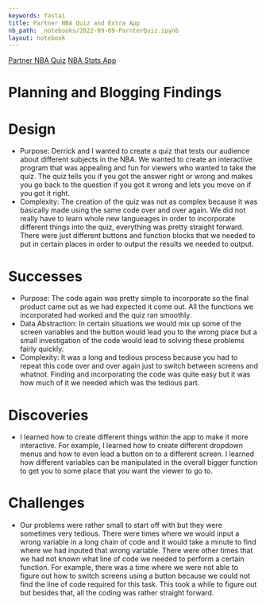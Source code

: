 ```yaml
---
keywords: fastai
title: Partner NBA Quiz and Extra App
nb_path: _notebooks/2022-09-09-ParnterQuiz.ipynb
layout: notebook
---
```


<!--
#################################################
### THIS FILE WAS AUTOGENERATED! DO NOT EDIT! ###
#################################################
# file to edit: _notebooks/2022-09-09-ParnterQuiz.ipynb
-->

<div class="container" id="notebook-container">
        
<div class="cell border-box-sizing text_cell rendered"><div class="inner_cell">
<div class="text_cell_render border-box-sizing rendered_html">
<p><a href="https://studio.code.org/projects/applab/3HbqpYWyyQX2RKDlyZBrHajr5EnYgQOfTm_yYsuK9KE">Partner NBA Quiz</a> 
<a href="https://studio.code.org/projects/applab/7Y0lavSM7yF-Z4RzlsEZN891GlUtX6bAHHuHWMWoUWw">NBA Stats App</a></p>

</div>
</div>
</div>
<div class="cell border-box-sizing text_cell rendered"><div class="inner_cell">
<div class="text_cell_render border-box-sizing rendered_html">
<h1 id="Planning-and-Blogging-Findings">Planning and Blogging Findings<a class="anchor-link" href="#Planning-and-Blogging-Findings"> </a></h1><h1 id="Design">Design<a class="anchor-link" href="#Design"> </a></h1><ul>
<li>Purpose: Derrick and I wanted to create a quiz that tests our audience about different subjects in the NBA. We wanted to create an interactive program that was appealing and fun for viewers who wanted to take the quiz. The quiz tells you if you got the answer right or wrong and makes you go back to the question if you got it wrong and lets you move on if you got it right. </li>
<li>Complexity: The creation of the quiz was not as complex because it was basically made using the same code over and over again. We did not really have to learn whole new langueages in order to incorporate different things into the quiz, everything was pretty straight forward. There were just different buttons and function blocks that we needed to put in certain places in order to output the results we needed to output. </li>
</ul>
<h1 id="Successes">Successes<a class="anchor-link" href="#Successes"> </a></h1><ul>
<li>Purpose: The code again was pretty simple to incorporate so the final product came out as we had expected it come out. All the functions we incorporated had worked and the quiz ran smoothly. </li>
<li>Data Abstraction: In certain situations we would mix up some of the screen variables and the button would lead you to the wrong place but a small investigation of the code would lead to solving these problems fairly quickly. </li>
<li>Complexity: It was a long and tedious process because you had to repeat this code over and over again just to switch between screens and whatnot. Finding and incorporating the code was quite easy but it was how much of it we needed which was the tedious part. </li>
</ul>
<h1 id="Discoveries">Discoveries<a class="anchor-link" href="#Discoveries"> </a></h1><ul>
<li>I learned how to create different things within the app to make it more interactive. For example, I learned how to create different dropdown menus and how to even lead a button on to a different screen. I learned how different variables can be manipulated in the overall bigger function to get you to some place that you want the viewer to go to. </li>
</ul>
<h1 id="Challenges">Challenges<a class="anchor-link" href="#Challenges"> </a></h1><ul>
<li>Our problems were rather small to start off with but they were sometimes very tedious. There were times where we would input a wrong variable in a long chain of code and it would take a minute to find where we had inputed that wrong variable. There were other times that we had not known what line of code we needed to perform a certain function. For example, there was a time where we were not able to figure out how to switch screens using a button because we could not find the line of code required for this task. This took a while to figure out but besides that, all the coding was rather straight forward. </li>
</ul>

</div>
</div>
</div>
</div>
 

